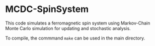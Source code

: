 # MCDC-SpinSystem
This code simulates a ferromagnetic spin system using Markov-Chain Monte Carlo simulation for updating and stochastic analysis.

To compile, the commmand `make` can be used in the main directory. 
